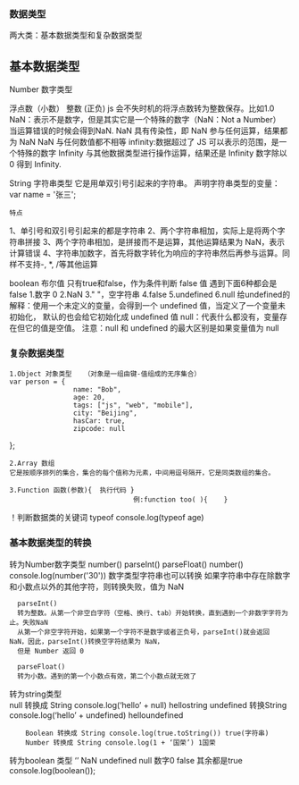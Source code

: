 ### 数据类型 ###
两大类：基本数据类型和复杂数据类型


## 基本数据类型 ##
Number 数字类型

浮点数（小数）   整数 (正负)
js 会不失时机的将浮点数转为整数保存。比如1.0
NaN：表示不是数字，但是其实它是一个特殊的数字（NaN：Not a Number）
     当运算错误的时候会得到NaN.
     NaN 具有传染性，即 NaN 参与任何运算，结果都为 NaN
     NaN 与任何数值都不相等
infinity:数据超过了 JS 可以表示的范围，是一个特殊的数字
        Infinity 与其他数据类型进行操作运算，结果还是 Infinity
        数字除以 0 得到 Infinity.

String 字符串类型
    它是用单双引号引起来的字符串。
    声明字符串类型的变量：var name = '张三';

    特点
1、单引号和双引号引起来的都是字符串
2、两个字符串相加，实际上是将两个字符串拼接
3、两个字符串相加，是拼接而不是运算，其他运算结果为 NaN，表示计算错误
4、字符串加数字，首先将数字转化为响应的字符串然后再参与运算。同样不支持-, *, /等其他运算


boolean 布尔值
   只有true和false，作为条件判断
   false 值 遇到下面6种都会是false
          1.数字 0
          2.NaN
          3." "，空字符串
          4.false
          5.undefined
          6.null
     给undefined的解释：使用一个未定义的变量，会得到一个 undefined 值，当定义了一个变量未初始化，
                       默认的也会给它初始化成 undefined 值
          null：代表什么都没有，变量存在但它的值是空值。
                注意：null 和 undefined 的最大区别是如果变量值为 null


### 复杂数据类型 ###
    1.Object 对象类型   （对象是一组由键-值组成的无序集合）
    var person = {
                    name: "Bob",
                    age: 20,
                    tags: ["js", "web", "mobile"],
                    city: "Beijing",
                    hasCar: true,
                    zipcode: null
};

    2.Array 数组
    它是按顺序排列的集合，集合的每个值称为元素，中间用逗号隔开，它是同类数组的集合。

    3.Function 函数(参数){  执行代码 }
                                   例:function too( ){    }
                                

 ！判断数据类的关键词 typeof 
        console.log(typeof age)

### 基本数据类型的转换 ###
转为Number数字类型 number() parseInt() parseFloat()
      number()    console.log(number('30'))  数字类型字符串也可以转换
      如果字符串中存在除数字和小数点以外的其他字符，则转换失败，值为 NaN
        
    
      parseInt()
      转为整数。从第一个非空白字符（空格、换行、tab）开始转换，直到遇到一个非数字字符为止。失败NaN
      从第一个非空字符开始，如果第一个字符不是数字或者正负号，parseInt()就会返回 NaN，因此，parseInt()转换空字符结果为 NaN，
      但是 Number 返回 0

      parseFloat()
      转为小数。遇到的第一个小数点有效，第二个小数点就无效了

转为string类型  
        null 转换成 String console.log(‘hello’ + null) hellostring
        undefined 转换String  console.log(‘hello’ + undefined) helloundefined

        Boolean 转换成 String console.log(true.toString()) true(字符串)
        Number 转换成 String console.log(1 + ‘国荣’) 1国荣
   
转为boolean 类型
        ‘’ NaN undefined null 数字0 false  其余都是true  console.log(boolean());